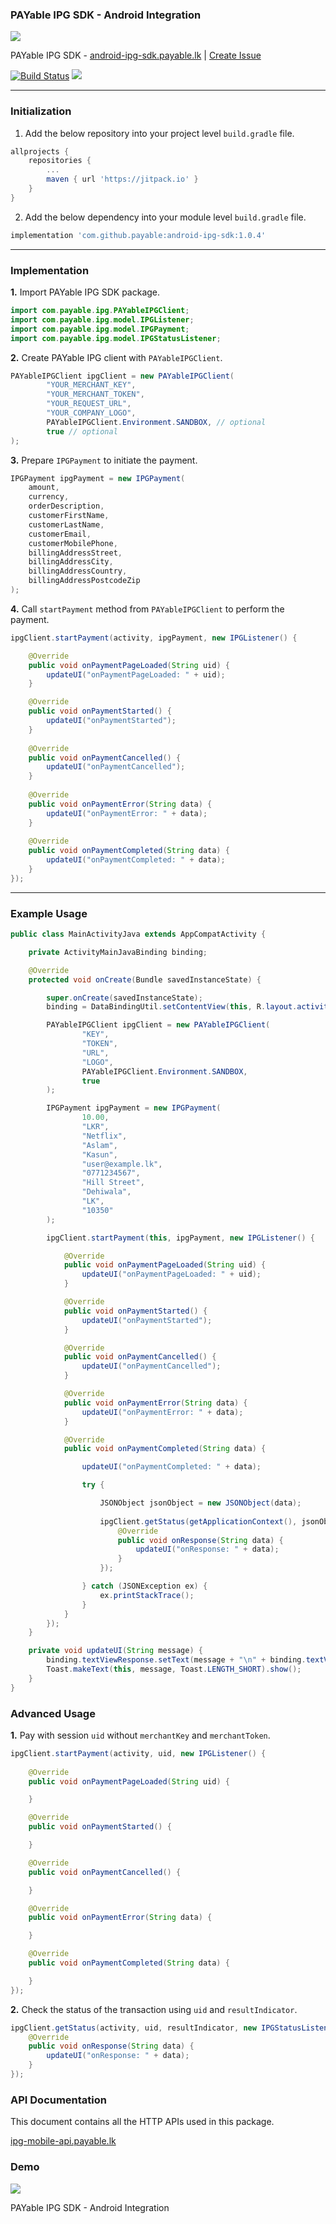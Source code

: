 ### PAYable IPG SDK - Android Integration

![](https://i.imgur.com/ERpCDa7.png)

PAYable IPG SDK - [android-ipg-sdk.payable.lk](https://android-ipg-sdk.payable.lk) | [Create Issue](https://github.com/payable/android-ipg-sdk/issues/new)

[![Build Status](https://travis-ci.com/payable/android-ipg-sdk.svg?branch=master)](https://travis-ci.com/payable/android-ipg-sdk)
[![](https://jitpack.io/v/payable/android-ipg-sdk.svg)](https://jitpack.io/#payable/android-ipg-sdk)

<hr>

### Initialization

1. Add the below repository into your project level `build.gradle` file.

```gradle
allprojects {
    repositories {
        ...
        maven { url 'https://jitpack.io' }
    }
}
```

2. Add the below dependency into your module level `build.gradle` file.

```gradle
implementation 'com.github.payable:android-ipg-sdk:1.0.4'
```

<hr>

### Implementation

<b>1.</b> Import PAYable IPG SDK package.

```java
import com.payable.ipg.PAYableIPGClient;
import com.payable.ipg.model.IPGListener;
import com.payable.ipg.model.IPGPayment;
import com.payable.ipg.model.IPGStatusListener;
```

<b>2.</b> Create PAYable IPG client with `PAYableIPGClient`.

```java 
PAYableIPGClient ipgClient = new PAYableIPGClient(
        "YOUR_MERCHANT_KEY",
        "YOUR_MERCHANT_TOKEN",
        "YOUR_REQUEST_URL",
        "YOUR_COMPANY_LOGO",
        PAYableIPGClient.Environment.SANDBOX, // optional
        true // optional
);
```

<b>3.</b> Prepare `IPGPayment` to initiate the payment.

```java
IPGPayment ipgPayment = new IPGPayment(
    amount,
    currency,
    orderDescription,
    customerFirstName,
    customerLastName,
    customerEmail,
    customerMobilePhone,
    billingAddressStreet,
    billingAddressCity,
    billingAddressCountry,
    billingAddressPostcodeZip
);
```

<b>4.</b> Call `startPayment` method from `PAYableIPGClient` to perform the payment.

```java
ipgClient.startPayment(activity, ipgPayment, new IPGListener() {

    @Override
    public void onPaymentPageLoaded(String uid) {
        updateUI("onPaymentPageLoaded: " + uid);
    }

    @Override
    public void onPaymentStarted() {
        updateUI("onPaymentStarted");
    }
    
    @Override
    public void onPaymentCancelled() {
        updateUI("onPaymentCancelled");
    }
    
    @Override
    public void onPaymentError(String data) {
        updateUI("onPaymentError: " + data);
    }
    
    @Override
    public void onPaymentCompleted(String data) {
        updateUI("onPaymentCompleted: " + data);
    }
});
```

<hr/>

### Example Usage

```java
public class MainActivityJava extends AppCompatActivity {

    private ActivityMainJavaBinding binding;

    @Override
    protected void onCreate(Bundle savedInstanceState) {

        super.onCreate(savedInstanceState);
        binding = DataBindingUtil.setContentView(this, R.layout.activity_main_java);

        PAYableIPGClient ipgClient = new PAYableIPGClient(
                "KEY",
                "TOKEN",
                "URL",
                "LOGO",
                PAYableIPGClient.Environment.SANDBOX,
                true
        );

        IPGPayment ipgPayment = new IPGPayment(
                10.00,
                "LKR",
                "Netflix",
                "Aslam",
                "Kasun",
                "user@example.lk",
                "0771234567",
                "Hill Street",
                "Dehiwala",
                "LK",
                "10350"
        );

        ipgClient.startPayment(this, ipgPayment, new IPGListener() {

            @Override
            public void onPaymentPageLoaded(String uid) {
                updateUI("onPaymentPageLoaded: " + uid);
            }

            @Override
            public void onPaymentStarted() {
                updateUI("onPaymentStarted");
            }

            @Override
            public void onPaymentCancelled() {
                updateUI("onPaymentCancelled");
            }

            @Override
            public void onPaymentError(String data) {
                updateUI("onPaymentError: " + data);
            }

            @Override
            public void onPaymentCompleted(String data) {

                updateUI("onPaymentCompleted: " + data);

                try {

                    JSONObject jsonObject = new JSONObject(data);
                    
                    ipgClient.getStatus(getApplicationContext(), jsonObject.getString("uid"), jsonObject.getString("resultIndicator"), new IPGStatusListener() {
                        @Override
                        public void onResponse(String data) {
                            updateUI("onResponse: " + data);
                        }
                    });

                } catch (JSONException ex) {
                    ex.printStackTrace();
                }
            }
        });
    }

    private void updateUI(String message) {
        binding.textViewResponse.setText(message + "\n" + binding.textViewResponse.getText().toString());
        Toast.makeText(this, message, Toast.LENGTH_SHORT).show();
    }
}
```

### Advanced Usage

<b>1.</b> Pay with session `uid` without `merchantKey` and `merchantToken`.

```java
ipgClient.startPayment(activity, uid, new IPGListener() {
    
    @Override
    public void onPaymentPageLoaded(String uid) {

    }

    @Override
    public void onPaymentStarted() {

    }

    @Override
    public void onPaymentCancelled() {

    }

    @Override
    public void onPaymentError(String data) {

    }

    @Override
    public void onPaymentCompleted(String data) {

    }
});
```

<b>2.</b> Check the status of the transaction using `uid` and `resultIndicator`.

```java
ipgClient.getStatus(activity, uid, resultIndicator, new IPGStatusListener() {
    @Override
    public void onResponse(String data) {
        updateUI("onResponse: " + data);
    }
});
```

### API Documentation

This document contains all the HTTP APIs used in this package.

[ipg-mobile-api.payable.lk](https://ipg-mobile-api.payable.lk)

### Demo

![](https://raw.githubusercontent.com/payable/android-ipg-sdk/master/screen.gif)

PAYable IPG SDK - Android Integration